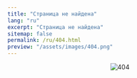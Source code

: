 ```yaml
---
title: "Страница не найдена"
lang: "ru"
excerpt: "Страница не найдена"
sitemap: false
permalink: /ru/404.html
preview: "/assets/images/404.png"
---
```


<div id="404-container" style="width:100%; white-space:nowrap; text-align:center;">
  <div id="404-image" style="float:center;">
    <img src="{{ page.preview }}" alt="404"/>
  </div>
</div>

<script type="text/javascript">
  var GOOG_FIXURL_LANG = 'en';
  var GOOG_FIXURL_SITE = '{{ site.url }}'
</script>
<script type="text/javascript"
  src="//linkhelp.clients.google.com/tbproxy/lh/wm/fixurl.js">
</script>
